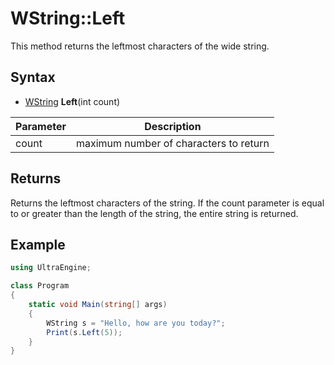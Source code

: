 # **WString::Left**

This method returns the leftmost characters of the wide string.

## Syntax
- [WString](WString.md) **Left**(int count)

| Parameter | Description |
| --- | --- |
| count | maximum number of characters to return |

## Returns
Returns the leftmost characters of the string. If the count parameter is equal to or greater than the length of the string, the entire string is returned.

## Example

```csharp
using UltraEngine;

class Program
{
    static void Main(string[] args)
    {
        WString s = "Hello, how are you today?";
        Print(s.Left(5));
    }
}
```